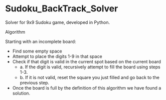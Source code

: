 # Sudoku_BackTrack_Solver
Solver for 9x9 Sudoku game, developed in Python.


Algorithm

Starting with an incomplete board:

- Find some empty space
- Attempt to place the digits 1-9 in that space
- Check if that digit is valid in the current spot based on the current board
  - a. If the digit is valid, recursively attempt to fill the board using steps 1-3.
  - b. If it is not valid, reset the square you just filled and go back to the previous step.
- Once the board is full by the definition of this algorithm we have found a solution.
